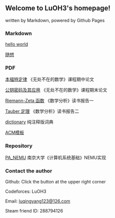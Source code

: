 ## Welcome to LuOH3's homepage!

written by Markdown, powered by Github Pages

### Markdown

[hello world](mds/hello%20world.html)

[随想](mds/随想.html)

### PDF

[本福特定律](pdfs/本福特定律.pdf)  《无处不在的数学》课程期中论文

[公钥密码及其应用](pdfs/公钥密码及其应用.pdf)  《无处不在的数学》课程期末论文

[Riemann-Zeta 函数](pdfs/数分读书报告1.pdf)  《数学分析》读书报告一

[Tauber 定理](pdfs/数分读书报告2.pdf)  《数学分析》读书报告二

[dictionary](pdfs/dictionary.pdf)   纯注释版词典

[ACM模板](pdfs/luogu.pdf)

### Repository

[PA_NEMU](https://github.com/LuOH3/PA_NEMU) 南京大学《计算机系统基础》NEMU实现

### Contact the author

Github: Click the button at the upper right corner

Codeforces: LuOH3

Email: luqingyang123@126.com

Steam friend ID: 288794126


